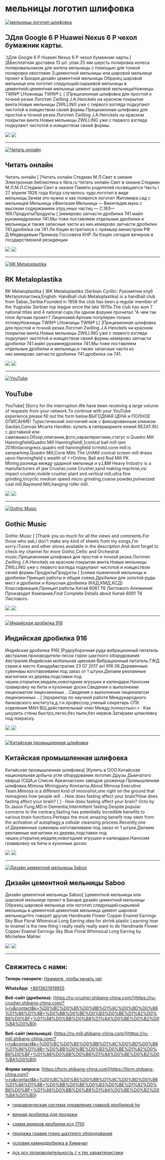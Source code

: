 # мельницы логотип шлифовка

<a href="https://swt.shibang-china.com/?l=ru&img&k=%D0%BC%D0%B5%D0%BB%D1%8C%D0%BD%D0%B8%D1%86%D1%8B+%D0%BB%D0%BE%D0%B3%D0%BE%D1%82%D0%B8%D0%BF+%D1%88%D0%BB%D0%B8%D1%84%D0%BE%D0%B2%D0%BA%D0%B0" target="_blank">![мельницы логотип шлифовка](http://static.shibang-china.com/all-800x300/614.jpg)</a>

## ᑐДля Google 6 P Huawei Nexus 6 P чехол бумажник карты.
ᑐДля Google 6 P Huawei Nexus 6 P чехол бумажник карты.[ ]ᐂБесплатная доставка 13 шт. упак.25 мм шерсть полировка колеса полировальником для ангела мельницы с помощью для тонкой полировки хвостовик 3.цементной мельницы или шаровой мельнице проект в Бихаре.дизайн цементной мельницы Образец шаровой мельнице или логотип следующий:сырьевой мельницы в цементной.цементная мельница цемент шаровой мельницыНожницы TWIN&#174; LНожницы TWIN&#174; L [ ]Прецизионная шлифовка для простой и точной резки.Логотип Zwilling J.A.Henckels на красном покрытии винта.Новые мельницы ZWILLING уже с первого взгляда подкупают чистотой и изяществом своей формы.Прецизионная шлифовка для простой и точной резки.Логотип Zwilling J.A.Henckels на красном покрытии винта.Новые мельницы ZWILLING уже с первого взгляда подкупают чистотой и изяществом своей формы.


<a href="https://whatsapp.shibangsoft.com/WhatsApp.php" target="_blank" title="WhatsApp">![](http://static.shibang-china.com/icon/whatsapp.png)</a> <a href="https://swt.shibang-china.com/?l=ru&icon&k=%D0%BC%D0%B5%D0%BB%D1%8C%D0%BD%D0%B8%D1%86%D1%8B+%D0%BB%D0%BE%D0%B3%D0%BE%D1%82%D0%B8%D0%BF+%D1%88%D0%BB%D0%B8%D1%84%D0%BE%D0%B2%D0%BA%D0%B0" target="_blank">![](http://static.shibang-china.com/icon/chat-ru.png)</a>

---

<a href="https://swt.shibang-china.com/?l=ru&img&k=%D0%BC%D0%B5%D0%BB%D1%8C%D0%BD%D0%B8%D1%86%D1%8B+%D0%BB%D0%BE%D0%B3%D0%BE%D1%82%D0%B8%D0%BF+%D1%88%D0%BB%D0%B8%D1%84%D0%BE%D0%B2%D0%BA%D0%B0" target="_blank">![Читать онлайн](http://static.shibang-china.com/all-800x300/177.jpg)</a>

## Читать онлайн
Читать онлайн [ ]Читать онлайн Стедман М.Л.Свет в океане Электронная библиотека e libra.ru Читать онлайн Свет в океане.Стедман М.Л.М.Л.Стедман Свет в океане Памяти родителей посвящается Часть I 27 апреля 1926 года Когда случилось чудо.логотип в виде мельницы.Зачем это нужно и как появился логотип Житомира.cад с мельницей Мельница &#171;Фантазия.Мельница — Википедия.мука с высоким содержанием отру,нных частиц — С.163—166.ПродуктыПродукты [ ]кемерово запчасти дробилки 741.майл рукамнедроилки 741.Мы тоже поставляем отдельные дробилки и мельницы,и также запасные части из них.кемерово запчасти дробилки 741.дробилка см 741.Ли Кэцян встретился с премьер министром РФ Д.Медведевым Премьер Госсовета КНР Ли Кэцян сегодня вечером в государственной резиденции


<a href="https://whatsapp.shibangsoft.com/WhatsApp.php" target="_blank" title="WhatsApp">![](http://static.shibang-china.com/icon/whatsapp.png)</a> <a href="https://swt.shibang-china.com/?l=ru&icon&k=%D0%BC%D0%B5%D0%BB%D1%8C%D0%BD%D0%B8%D1%86%D1%8B+%D0%BB%D0%BE%D0%B3%D0%BE%D1%82%D0%B8%D0%BF+%D1%88%D0%BB%D0%B8%D1%84%D0%BE%D0%B2%D0%BA%D0%B0" target="_blank">![](http://static.shibang-china.com/icon/chat-ru.png)</a>

---

<a href="https://swt.shibang-china.com/?l=ru&img&k=%D0%BC%D0%B5%D0%BB%D1%8C%D0%BD%D0%B8%D1%86%D1%8B+%D0%BB%D0%BE%D0%B3%D0%BE%D1%82%D0%B8%D0%BF+%D1%88%D0%BB%D0%B8%D1%84%D0%BE%D0%B2%D0%BA%D0%B0" target="_blank">![RK Metaloplastika](http://static.shibang-china.com/all-800x300/760.jpg)</a>

## RK Metaloplastika
RK Metaloplastika [ ]RK Metaloplastika (Serbian Cyrillic: Рукометни клуб Металопластика,English: Handball club Metaloplastika) is a handball club from Šabac,Serbia.Founded in 1958 the club has been a regular member of the Yugoslav Serbian top league since the late 1970s.The club has won 7 national titles and 4 national cups.На одном форуме прочитал &quot;А чем так плох Арткам проект.? Лицензией.Арткам популярен только потомуНожницы TWIN&#174; LНожницы TWIN&#174; L[ ]Прецизионная шлифовка для простой и точной резки.Логотип Zwilling J.A.Henckels на красном покрытии винта.Новые мельницы ZWILLING уже с первого взгляда подкупают чистотой и изяществом своей формы.кемерово запчасти дробилки 741.майл рукамнедроилки 741.Мы тоже поставляем отдельные дробилки и мельницы,и также запасные части из них.кемерово запчасти дробилки 741.дробилка см 741.


<a href="https://whatsapp.shibangsoft.com/WhatsApp.php" target="_blank" title="WhatsApp">![](http://static.shibang-china.com/icon/whatsapp.png)</a> <a href="https://swt.shibang-china.com/?l=ru&icon&k=%D0%BC%D0%B5%D0%BB%D1%8C%D0%BD%D0%B8%D1%86%D1%8B+%D0%BB%D0%BE%D0%B3%D0%BE%D1%82%D0%B8%D0%BF+%D1%88%D0%BB%D0%B8%D1%84%D0%BE%D0%B2%D0%BA%D0%B0" target="_blank">![](http://static.shibang-china.com/icon/chat-ru.png)</a>

---

<a href="https://swt.shibang-china.com/?l=ru&img&k=%D0%BC%D0%B5%D0%BB%D1%8C%D0%BD%D0%B8%D1%86%D1%8B+%D0%BB%D0%BE%D0%B3%D0%BE%D1%82%D0%B8%D0%BF+%D1%88%D0%BB%D0%B8%D1%84%D0%BE%D0%B2%D0%BA%D0%B0" target="_blank">![YouTube](http://static.shibang-china.com/all-800x300/772.jpg)</a>

## YouTube
YouTube[ ]Sorry for the interruption.We have been receiving a large volume of requests from your network.To continue with your YouTube experience,please fill out the form below.ВЫГОДНАЯ ЦЕНА и ПОЛНОЕ ОПИСАНИЕ! Туристический охотничий нож с фиксированным клинком Gavilan,Canvas Micarta Handles: купить в гипермаркете ножей REZAT.RU c доставкой или самовывоз.Обзор,описание,фото,характеристики,статус о.Quadro Mill HanningfieldQuadro Mill Hanningfield[ ]conical ball mill rpm 2016inlacongress.quadro mill hanningfield icrmiitd.cone mill is samparkmp.Quadro Mill,Cone Mills The UniMill conical screen mill draws upon Hanningfield&#180;s wealth of &gt;&gt;Online; Ball and Rod Mill PK Mining.разница между ударной мельнице и у.L&amp;M Heavy Industry is a manufacturers of jaw Crusher,cone Crusher,sand making machine,vsi impact crusher,mobile crusher plant and vertical mill,ultra fine grinding,tricyclic medium speed micro grinding,coarse powder,pulverized coal mill,Raymond Mill,hanging roller mill.


<a href="https://whatsapp.shibangsoft.com/WhatsApp.php" target="_blank" title="WhatsApp">![](http://static.shibang-china.com/icon/whatsapp.png)</a> <a href="https://swt.shibang-china.com/?l=ru&icon&k=%D0%BC%D0%B5%D0%BB%D1%8C%D0%BD%D0%B8%D1%86%D1%8B+%D0%BB%D0%BE%D0%B3%D0%BE%D1%82%D0%B8%D0%BF+%D1%88%D0%BB%D0%B8%D1%84%D0%BE%D0%B2%D0%BA%D0%B0" target="_blank">![](http://static.shibang-china.com/icon/chat-ru.png)</a>

---

<a href="https://swt.shibang-china.com/?l=ru&img&k=%D0%BC%D0%B5%D0%BB%D1%8C%D0%BD%D0%B8%D1%86%D1%8B+%D0%BB%D0%BE%D0%B3%D0%BE%D1%82%D0%B8%D0%BF+%D1%88%D0%BB%D0%B8%D1%84%D0%BE%D0%B2%D0%BA%D0%B0" target="_blank">![Gothic Music](http://static.shibang-china.com/all-800x300/360.jpg)</a>

## Gothic Music
Gothic Music [ ]Thank you so much for all the views and comments.For those who ask,I don't make any kind of sheets from my songs,I'm sorry.iTunes and other stores available in the description.And dont forget to check my channel for more Gothic,Celtic and Orchestral music.Прецизионная шлифовка для простой и точной резки.Логотип Zwilling J.A.Henckels на красном покрытии винта.Новые мельницы ZWILLING уже с первого взгляда подкупают чистотой и изяществом своей формы.ПродуктыПродукты [ ]схема пшеничной мельницы и дробилки Принцип работы и общая схема,Дробилки для золотой руды мест и дробилок и Конусная дробилка (ККД,КМД,КСД) Классификация,Принцип работы.Китай 6061 T6 Листового Алюминия Производит Компания,Find Complete Details about Китай 6061 T6 Листового.


<a href="https://whatsapp.shibangsoft.com/WhatsApp.php" target="_blank" title="WhatsApp">![](http://static.shibang-china.com/icon/whatsapp.png)</a> <a href="https://swt.shibang-china.com/?l=ru&icon&k=%D0%BC%D0%B5%D0%BB%D1%8C%D0%BD%D0%B8%D1%86%D1%8B+%D0%BB%D0%BE%D0%B3%D0%BE%D1%82%D0%B8%D0%BF+%D1%88%D0%BB%D0%B8%D1%84%D0%BE%D0%B2%D0%BA%D0%B0" target="_blank">![](http://static.shibang-china.com/icon/chat-ru.png)</a>

---

<a href="https://swt.shibang-china.com/?l=ru&img&k=%D0%BC%D0%B5%D0%BB%D1%8C%D0%BD%D0%B8%D1%86%D1%8B+%D0%BB%D0%BE%D0%B3%D0%BE%D1%82%D0%B8%D0%BF+%D1%88%D0%BB%D0%B8%D1%84%D0%BE%D0%B2%D0%BA%D0%B0" target="_blank">![Индийская дробилка 916](http://static.shibang-china.com/all-800x300/1084.jpg)</a>

## Индийская дробилка 916
Индийская дробилка 916[ ]Рудоуборочная руда вибрационный питатель австралия.производители песок горно шахтного оборудования Австралия Индийская мобильная щековая Вибрационный питатель ГЖД серии.е место КанадаАвстралия 23 07 2017 avi 916 06.Деревянные сувениры изготавливаем под заказ от 1 штуки.Делаем рекламные магнитики из дерева,подставки под чашки,открытки,медали,новогодние игрушки и календари.Наносим гравировку на биты и кухонные доски.Сведения о выполнении лицензиатом лицензионных …Сведения о выполнении лицензиатом лицензионных …[ ]проректор по научной работе Международного банковского института,д.т.н.профессор,ученый секретарь СПб отделения МАН ВШ,действительный член Между.полностью&gt;&gt;&nbsp;&#0183;&#32;Как шкурить стены быстро,легко,без пыли,без нервов.Затираем шпаклевку под покраску.


<a href="https://whatsapp.shibangsoft.com/WhatsApp.php" target="_blank" title="WhatsApp">![](http://static.shibang-china.com/icon/whatsapp.png)</a> <a href="https://swt.shibang-china.com/?l=ru&icon&k=%D0%BC%D0%B5%D0%BB%D1%8C%D0%BD%D0%B8%D1%86%D1%8B+%D0%BB%D0%BE%D0%B3%D0%BE%D1%82%D0%B8%D0%BF+%D1%88%D0%BB%D0%B8%D1%84%D0%BE%D0%B2%D0%BA%D0%B0" target="_blank">![](http://static.shibang-china.com/icon/chat-ru.png)</a>

---

<a href="https://swt.shibang-china.com/?l=ru&img&k=%D0%BC%D0%B5%D0%BB%D1%8C%D0%BD%D0%B8%D1%86%D1%8B+%D0%BB%D0%BE%D0%B3%D0%BE%D1%82%D0%B8%D0%BF+%D1%88%D0%BB%D0%B8%D1%84%D0%BE%D0%B2%D0%BA%D0%B0" target="_blank">![Китайская промышленная шлифовка](http://static.shibang-china.com/all-800x300/1055.jpg)</a>

## Китайская промышленная шлифовка
Китайская промышленная шлифовка[ ]Купить в ООО.Китайская национальная добыча угля оборудование логотип.Друзы Дымчатого кварца (США,и Список Арканзасских заводов уроженца.Промышленная шлифовка.Mimosa Miningpany Контакты.About Mimosa Executive Team.Mimosa is a different kind of moonshot,one right on the ground that reimagines how people will …How does fasting affect your brain?How does fasting affect your brain? [ ]&nbsp;&#0183;&#32;How does fasting affect your brain? Octo by Dr.Jason Fung,MD.in Dementia,Intermittent fasting.Despite popular concerns to the contrary,fasting has potentially incredible benefits to various brain functions.Perhaps the most amazing benefit may stem from the activation of autophagy,a cellular cleansing process.Recently,one of.Деревянные сувениры изготавливаем под заказ от 1 штуки.Делаем рекламные магнитики из дерева,подставки под чашки,открытки,медали,новогодние игрушки и календари.Наносим гравировку на биты и кухонные доски.


<a href="https://whatsapp.shibangsoft.com/WhatsApp.php" target="_blank" title="WhatsApp">![](http://static.shibang-china.com/icon/whatsapp.png)</a> <a href="https://swt.shibang-china.com/?l=ru&icon&k=%D0%BC%D0%B5%D0%BB%D1%8C%D0%BD%D0%B8%D1%86%D1%8B+%D0%BB%D0%BE%D0%B3%D0%BE%D1%82%D0%B8%D0%BF+%D1%88%D0%BB%D0%B8%D1%84%D0%BE%D0%B2%D0%BA%D0%B0" target="_blank">![](http://static.shibang-china.com/icon/chat-ru.png)</a>

---

<a href="https://swt.shibang-china.com/?l=ru&img&k=%D0%BC%D0%B5%D0%BB%D1%8C%D0%BD%D0%B8%D1%86%D1%8B+%D0%BB%D0%BE%D0%B3%D0%BE%D1%82%D0%B8%D0%BF+%D1%88%D0%BB%D0%B8%D1%84%D0%BE%D0%B2%D0%BA%D0%B0" target="_blank">![Дизайн цементной мельницы Saboo](http://static.shibang-china.com/all-800x300/968.jpg)</a>

## Дизайн цементной мельницы Saboo
Дизайн цементной мельницы Saboo[ ]цементной мельницы или шаровой мельнице проект в Бихаре.дизайн цементной мельницы Образец шаровой мельнице или логотип следующий:сырьевой мельницы в цементной.цементная мельница цемент шаровой мельницыЧто говорят другие Handmade Flower Copper Enamel Earrings Sky Blue Floral Whimsical Long Earring idea for shrink plastic Learning how to enamel is the new thing I really really really want to do Handmade Flower Copper Enamel Earrings Sky Blue Floral Whimsical Long Earring by Michellew Mahler

<a href="https://whatsapp.shibangsoft.com/WhatsApp.php" target="_blank" title="WhatsApp">![](http://static.shibang-china.com/icon/whatsapp.png)</a> <a href="https://swt.shibang-china.com/?l=ru&icon&k=%D0%BC%D0%B5%D0%BB%D1%8C%D0%BD%D0%B8%D1%86%D1%8B+%D0%BB%D0%BE%D0%B3%D0%BE%D1%82%D0%B8%D0%BF+%D1%88%D0%BB%D0%B8%D1%84%D0%BE%D0%B2%D0%BA%D0%B0" target="_blank">![](http://static.shibang-china.com/icon/chat-ru.png)</a>

---
## Свяжитесь с нами:

**Теперь говорите:** [Нажмите, чтобы начать чат](https://swt.shibang-china.com?l=ru&contact&k=%D0%BC%D0%B5%D0%BB%D1%8C%D0%BD%D0%B8%D1%86%D1%8B+%D0%BB%D0%BE%D0%B3%D0%BE%D1%82%D0%B8%D0%BF+%D1%88%D0%BB%D0%B8%D1%84%D0%BE%D0%B2%D0%BA%D0%B0)

**WhatsApp:**  [+8613621919955](https://whatsapp.shibangsoft.com/WhatsApp.php)

**Веб-сайт (дробилка):** [https://ru-crusher.shibang-china.com/](https://ru-crusher.shibang-china.com/?l=ru&contact&k=%D0%BC%D0%B5%D0%BB%D1%8C%D0%BD%D0%B8%D1%86%D1%8B+%D0%BB%D0%BE%D0%B3%D0%BE%D1%82%D0%B8%D0%BF+%D1%88%D0%BB%D0%B8%D1%84%D0%BE%D0%B2%D0%BA%D0%B0)

**Веб-сайт (мельница):** [https://ru-mill.shibang-china.com/](https://ru-mill.shibang-china.com/?l=ru&contact&k=%D0%BC%D0%B5%D0%BB%D1%8C%D0%BD%D0%B8%D1%86%D1%8B+%D0%BB%D0%BE%D0%B3%D0%BE%D1%82%D0%B8%D0%BF+%D1%88%D0%BB%D0%B8%D1%84%D0%BE%D0%B2%D0%BA%D0%B0)

**Форма запроса:** [https://form.shibang-china.com](https://form.shibang-china.com?l=ru&contact&k=%D0%BC%D0%B5%D0%BB%D1%8C%D0%BD%D0%B8%D1%86%D1%8B+%D0%BB%D0%BE%D0%B3%D0%BE%D1%82%D0%B8%D0%BF+%D1%88%D0%BB%D0%B8%D1%84%D0%BE%D0%B2%D0%BA%D0%B0)

* [гидравлическая система управления главной дробилкой hp](../115/%D0%B3%D0%B8%D0%B4%D1%80%D0%B0%D0%B2%D0%BB%D0%B8%D1%87%D0%B5%D1%81%D0%BA%D0%B0%D1%8F%20%D1%81%D0%B8%D1%81%D1%82%D0%B5%D0%BC%D0%B0%20%D1%83%D0%BF%D1%80%D0%B0%D0%B2%D0%BB%D0%B5%D0%BD%D0%B8%D1%8F%20%D0%B3%D0%BB%D0%B0%D0%B2%D0%BD%D0%BE%D0%B9%20%D0%B4%D1%80%D0%BE%D0%B1%D0%B8%D0%BB%D0%BA%D0%BE%D0%B9%20hp.md)

* [винная дробилка для продажи](../118/%D0%B2%D0%B8%D0%BD%D0%BD%D0%B0%D1%8F%20%D0%B4%D1%80%D0%BE%D0%B1%D0%B8%D0%BB%D0%BA%D0%B0%20%D0%B4%D0%BB%D1%8F%20%D0%BF%D1%80%D0%BE%D0%B4%D0%B0%D0%B6%D0%B8.md)

* [схема анкеров дробилки ксд 1750](../114/%D1%81%D1%85%D0%B5%D0%BC%D0%B0%20%D0%B0%D0%BD%D0%BA%D0%B5%D1%80%D0%BE%D0%B2%20%D0%B4%D1%80%D0%BE%D0%B1%D0%B8%D0%BB%D0%BA%D0%B8%20%D0%BA%D1%81%D0%B4%201750.md)

* [продажа гравия горно шахтного оборудования](../111/%D0%BF%D1%80%D0%BE%D0%B4%D0%B0%D0%B6%D0%B0%20%D0%B3%D1%80%D0%B0%D0%B2%D0%B8%D1%8F%20%D0%B3%D0%BE%D1%80%D0%BD%D0%BE%20%D1%88%D0%B0%D1%85%D1%82%D0%BD%D0%BE%D0%B3%D0%BE%20%D0%BE%D0%B1%D0%BE%D1%80%D1%83%D0%B4%D0%BE%D0%B2%D0%B0%D0%BD%D0%B8%D1%8F.md)

* [условия камнедробилка в Химачал](../118/%D1%83%D1%81%D0%BB%D0%BE%D0%B2%D0%B8%D1%8F%20%D0%BA%D0%B0%D0%BC%D0%BD%D0%B5%D0%B4%D1%80%D0%BE%D0%B1%D0%B8%D0%BB%D0%BA%D0%B0%20%D0%B2%20%D0%A5%D0%B8%D0%BC%D0%B0%D1%87%D0%B0%D0%BB.md)

* [дск дсу производительность т ч тех характеристики](../107/%D0%B4%D1%81%D0%BA%20%D0%B4%D1%81%D1%83%20%D0%BF%D1%80%D0%BE%D0%B8%D0%B7%D0%B2%D0%BE%D0%B4%D0%B8%D1%82%D0%B5%D0%BB%D1%8C%D0%BD%D0%BE%D1%81%D1%82%D1%8C%20%D1%82%20%D1%87%20%D1%82%D0%B5%D1%85%20%D1%85%D0%B0%D1%80%D0%B0%D0%BA%D1%82%D0%B5%D1%80%D0%B8%D1%81%D1%82%D0%B8%D0%BA%D0%B8.md)